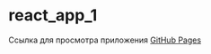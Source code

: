 # react_app_1
<p>
  Ссылка для просмотра приложения <a href='https://romankamlykov.github.io/react_app_1/' target='_blank'>GitHub Pages</a>
</p>